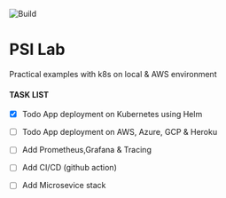 ![Build](https://github.com/Raghav2211/psi-lab/workflows/Build/badge.svg)

# PSI Lab
Practical examples with k8s on local & AWS environment

#### TASK LIST ####
- [X] Todo App deployment on Kubernetes using Helm
- [ ] Todo App deployment on AWS, Azure, GCP & Heroku
- [ ] Add Prometheus,Grafana & Tracing
- [ ] Add CI/CD (github action)
- [ ] Add Microsevice stack 


